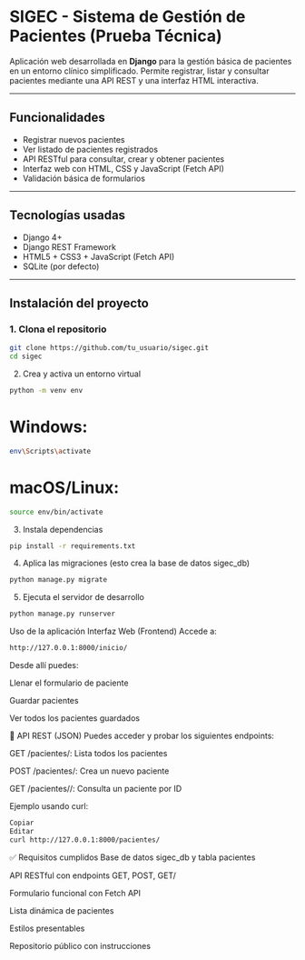 #  SIGEC - Sistema de Gestión de Pacientes (Prueba Técnica)

Aplicación web desarrollada en **Django** para la gestión básica de pacientes en un entorno clínico simplificado. Permite registrar, listar y consultar pacientes mediante una API REST y una interfaz HTML interactiva.

---

##  Funcionalidades

-  Registrar nuevos pacientes
-  Ver listado de pacientes registrados
-  API RESTful para consultar, crear y obtener pacientes
-  Interfaz web con HTML, CSS y JavaScript (Fetch API)
-  Validación básica de formularios

---

##  Tecnologías usadas

- Django 4+
- Django REST Framework
- HTML5 + CSS3 + JavaScript (Fetch API)
- SQLite (por defecto)

---

##  Instalación del proyecto

### 1. Clona el repositorio

```bash
git clone https://github.com/tu_usuario/sigec.git
cd sigec
```
2. Crea y activa un entorno virtual
```bash
python -m venv env
```
# Windows:
```bash
env\Scripts\activate
```
# macOS/Linux:
```bash
source env/bin/activate
```
3. Instala dependencias
```bash
pip install -r requirements.txt
```
4. Aplica las migraciones (esto crea la base de datos sigec_db)
```bash
python manage.py migrate
```
5. Ejecuta el servidor de desarrollo
```bash
python manage.py runserver
```
 Uso de la aplicación
 Interfaz Web (Frontend)
Accede a:

```bash
http://127.0.0.1:8000/inicio/
```
Desde allí puedes:

Llenar el formulario de paciente

Guardar pacientes

Ver todos los pacientes guardados

🧪 API REST (JSON)
Puedes acceder y probar los siguientes endpoints:

GET /pacientes/: Lista todos los pacientes

POST /pacientes/: Crea un nuevo paciente

GET /pacientes/<id>/: Consulta un paciente por ID

Ejemplo usando curl:

```bash
Copiar
Editar
curl http://127.0.0.1:8000/pacientes/
```
✅ Requisitos cumplidos
 Base de datos sigec_db y tabla pacientes

 API RESTful con endpoints GET, POST, GET/<id>

 Formulario funcional con Fetch API

 Lista dinámica de pacientes

 Estilos presentables

 Repositorio público con instrucciones
